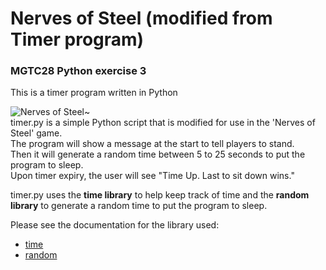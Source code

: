 # Nerves of Steel (modified from Timer program)
###  MGTC28 Python exercise 3
This is a timer program written in Python  

![Nerves of Steel~](https://media.makeameme.org/created/do-you-have-3decfb9715.jpg)\
timer.py is a simple Python script that is modified for use in the 'Nerves of Steel' game. <br />
The program will show a message at the start to tell players to stand. <br />
Then it will generate a random time between 5 to 25 seconds to put the program to sleep. <br />
Upon timer expiry, the user will see "Time Up. Last to sit down wins." <br />

timer.py uses the **time library** to help keep track of time and the **random library** to generate a random time to put the program to sleep. <br />

Please see the documentation for the library used:
- [time](https://docs.python.org/3/library/time.html)
- [random](https://www.programiz.com/python-programming/modules/random)
